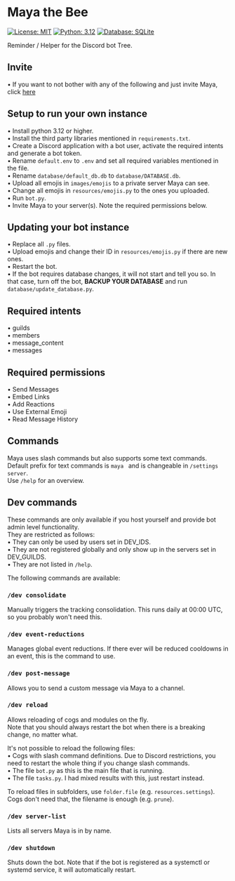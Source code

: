 # Maya the Bee

[![License: MIT](https://img.shields.io/badge/License-MIT-yellow.svg)](https://opensource.org/licenses/MIT) [![Python: 3.12](https://img.shields.io/badge/Python-3.12-brightgreen.svg)](https://www.python.org/) [![Database: SQLite](https://img.shields.io/badge/Database-SQLite-blue.svg)](https://www.sqlite.org/index.html)

Reminder / Helper for the Discord bot Tree.  

## Invite

• If you want to not bother with any of the following and just invite Maya, click [here](https://discord.com/api/oauth2/authorize?client_id=1082304094842146897&permissions=378944&scope=bot)  

## Setup to run your own instance

• Install python 3.12 or higher.  
• Install the third party libraries mentioned in `requirements.txt`.  
• Create a Discord application with a bot user, activate the required intents and generate a bot token.  
• Rename `default.env` to `.env` and set all required variables mentioned in the file.  
• Rename `database/default_db.db` to `database/DATABASE.db`.  
• Upload all emojis in `images/emojis` to a private server Maya can see.  
• Change all emojis in `resources/emojis.py` to the ones you uploaded.  
• Run `bot.py`.  
• Invite Maya to your server(s). Note the required permissions below.  

## Updating your bot instance

• Replace all `.py` files.  
• Upload emojis and change their ID in `resources/emojis.py` if there are new ones.  
• Restart the bot.  
• If the bot requires database changes, it will not start and tell you so. In that case, turn off the bot, **BACKUP YOUR DATABASE** and run `database/update_database.py`.  

## Required intents

• guilds  
• members  
• message_content  
• messages  

## Required permissions

• Send Messages  
• Embed Links  
• Add Reactions  
• Use External Emoji  
• Read Message History  

## Commands

Maya uses slash commands but also supports some text commands.  
Default prefix for text commands is `maya ` and is changeable in `/settings server`.  
Use `/help` for an overview.  

## Dev commands

These commands are only available if you host yourself and provide bot admin level functionality.  
They are restricted as follows:  
• They can only be used by users set in DEV_IDS.  
• They are not registered globally and only show up in the servers set in DEV_GUILDS.  
• They are not listed in `/help`.  

The following commands are available:  

### `/dev consolidate`

Manually triggers the tracking consolidation. This runs daily at 00:00 UTC, so you probably won't need this.  

### `/dev event-reductions`

Manages global event reductions. If there ever will be reduced cooldowns in an event, this is the command to use.  

### `/dev post-message`

Allows you to send a custom message via Maya to a channel.  

### `/dev reload`

Allows reloading of cogs and modules on the fly.  
Note that you should always restart the bot when there is a breaking change, no matter what.  

It's not possible to reload the following files:  
• Cogs with slash command definitions. Due to Discord restrictions, you need to restart the whole thing if you change slash commands.  
• The file `bot.py` as this is the main file that is running.  
• The file `tasks.py`. I had mixed results with this, just restart instead.  

To reload files in subfolders, use `folder.file` (e.g. `resources.settings`). Cogs don't need that, the filename is enough (e.g. `prune`).  

### `/dev server-list`

Lists all servers Maya is in by name.  

### `/dev shutdown`

Shuts down the bot. Note that if the bot is registered as a systemctl or systemd service, it will automatically restart.  
